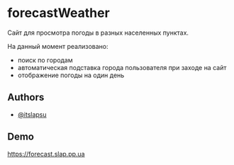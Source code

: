 
# forecastWeather

Сайт для просмотра погоды в разных населенных пунктах.

На данный момент реализовано:

- поиск по городам
- автоматическая подставка города пользователя при заходе на сайт
- отображение погоды на один день

## Authors

- [@itslapsu](https://www.github.com/itslapsu)


## Demo

https://forecast.slap.pp.ua




